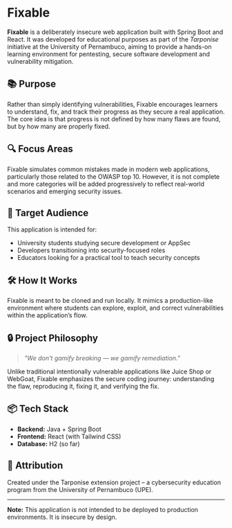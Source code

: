 # Fixable

**Fixable** is a deliberately insecure web application built with Spring Boot and React. It was developed for educational purposes as part of the *Tarponise* initiative at the University of Pernambuco, aiming to provide a hands-on learning environment for pentesting, secure software development and vulnerability mitigation.

## 📚 Purpose

Rather than simply identifying vulnerabilities, Fixable encourages learners to understand, fix, and track their progress as they secure a real application. The core idea is that progress is not defined by how many flaws are found, but by how many are properly fixed.

## 🔍 Focus Areas

Fixable simulates common mistakes made in modern web applications, particularly those related to the OWASP top 10. However, it is not complete and more categories will be added progressively to reflect real-world scenarios and emerging security issues.

## 🚀 Target Audience

This application is intended for:

- University students studying secure development or AppSec
- Developers transitioning into security-focused roles
- Educators looking for a practical tool to teach security concepts

## 🛠️ How It Works

Fixable is meant to be cloned and run locally. It mimics a production-like environment where students can explore, exploit, and correct vulnerabilities within the application’s flow.

## 🔒 Project Philosophy

> *"We don't gamify breaking — we gamify remediation."*

Unlike traditional intentionally vulnerable applications like Juice Shop or WebGoat, Fixable emphasizes the secure coding journey: understanding the flaw, reproducing it, fixing it, and verifying the fix.

## 📦 Tech Stack

- **Backend:** Java + Spring Boot
- **Frontend:** React (with Tailwind CSS)
- **Database:** H2 (so far)

## 🤝 Attribution

Created under the Tarponise extension project – a cybersecurity education program from the University of Pernambuco (UPE).

---

**Note:** This application is not intended to be deployed to production environments. It is insecure by design.
